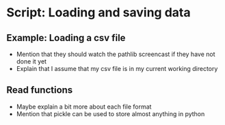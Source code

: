 # Script: Loading and saving data

## Example: Loading a csv file

- Mention that they should watch the pathlib screencast if they have not done it yet
- Explain that I assume that my csv file is in my current working directory

## Read functions

- Maybe explain a bit more about each file format
- Mention that pickle can be used to store almost anything in python
